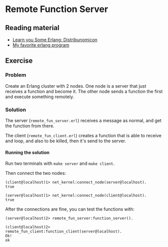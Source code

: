 # Remote Function Server

## Reading material

- [Learn you Some Erlang: Distribunomicon](http://learnyousomeerlang.com/distribunomicon)
- [My favorite erlang program](https://joearms.github.io/published/2013-11-21-My-favorite-erlang-program.html)

## Exercise

### Problem
Create an Erlang cluster with 2 nodes. One node is a server that just receives a function and become it.
The other node sends a function the first and execute something remotely.

### Solution
The server (`remote_fun_server.erl`) receives a message as normal, and get the function from there.

The client (`remote_fun_client.erl`) creates a function that is able to receive and loop, and also
to be killed, then it's send to the server.

#### Running the solution

Run two terminals with ``make server`` and ``make client``.

Then connect the two nodes:
~~~
(client@localhost)1> net_kernel:connect_node(server@localhost).
true
~~~

~~~
(server@localhost)1> net_kernel:connect_node(client@localhost).
true
~~~

After the connections are fine, you can test the functions with:

~~~
(server@localhost)2> remote_fun_server:function_server().
~~~

~~~
(client@localhost)2> remote_fun_client:function_client(server@localhost).
Ok!
ok
~~~
